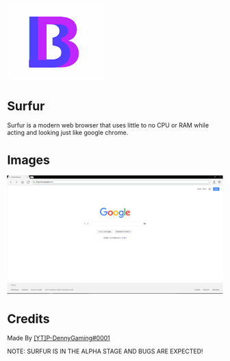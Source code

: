![Logo](logo.png)

# Surfur

Surfur is a modern web browser that uses little to no CPU or RAM while acting and looking just like google chrome.

# Images

![Home Page](ss.png)

# Credits

Made By [[YT]P-DennyGaming#0001](https://discord.com/users/820680923887566868/)



NOTE: SURFUR IS IN THE ALPHA STAGE AND BUGS ARE EXPECTED!